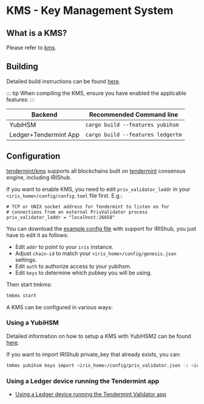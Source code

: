 # KMS - Key Management System

## What is a KMS?

Please refer to [kms](https://github.com/tendermint/kms).

## Building

Detailed build instructions can be found [here](https://github.com/tendermint/kms#installation).

::: tip
When compiling the KMS, ensure you have enabled the applicable features:
:::

| Backend               | Recommended Command line              |
|-----------------------|---------------------------------------|
| YubiHSM               | ```cargo build --features yubihsm```  |
| Ledger+Tendermint App | ```cargo build --features ledgertm``` |

## Configuration

[tendermint/kms](https://github.com/tendermint/kms) supports all blockchains built on [tendermint](https://github.com/tendermint/tendermint) consensus engine, including IRIShub.

If you want to enable KMS, you need to edit `priv_validator_laddr` in your `<iris_home>/config/config.toml` file first. E.g.:

```text
# TCP or UNIX socket address for Tendermint to listen on for
# connections from an external PrivValidator process
priv_validator_laddr = "localhost:26658"
```

You can download the [example config file](https://github.com/tendermint/kms/blob/master/tmkms.toml.example) with support for IRIShub, you just have to edit it as follows:

- Edit `addr` to point to your `iris` instance.
- Adjust `chain-id` to match your `<iris_home>/config/genesis.json` settings.
- Edit `auth` to authorize access to your yubihsm.
- Edit `keys` to determine which pubkey you will be using.

Then start tmkms:
```bash
tmkms start
```

A KMS can be configured in various ways:

### Using a YubiHSM
Detailed information on how to setup a KMS with YubiHSM2 can be found [here](https://github.com/tendermint/kms/blob/master/README.yubihsm.md).

If you want to import IRIShub private_key that already exists, you can:
```bash
tmkms yubihsm keys import <iris_home>/config/priv_validator.json -i <id>
``` 

### Using a Ledger device running the Tendermint app
- [Using a Ledger device running the Tendermint Validator app](kms_ledger.md)
